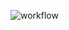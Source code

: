 ![workflow](https://github.com/Eldaar-M/foodgram-project-react/actions/workflows/main.yml/badge.svg)
